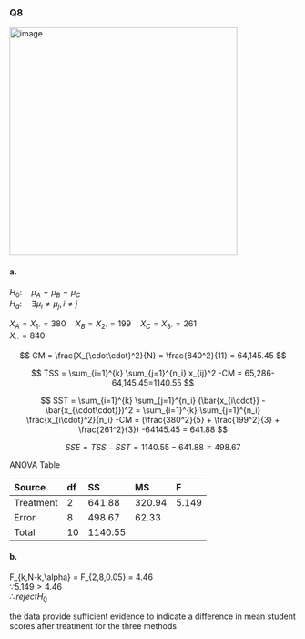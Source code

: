 ### Q8
<img width="400" alt="image" src=https://github.com/user-attachments/assets/a9a11c2a-3b90-4bab-99b9-9f9edb14769e/>

#### a.
$H_0: \quad \mu_A = \mu_B = \mu_C$  
$H_a: \quad \exists \mu_i \neq \mu_j, i \neq j$  

$X_{A} = X_{1\cdot} = 380 \quad X_{B} = X_{2\cdot} = 199 \quad X_{C} = X_{3\cdot} = 261$  
$X_{\cdot\cdot} = 840$  

$$
CM = \frac{X_{\cdot\cdot}^2}{N} = \frac{840^2}{11} = 64,145.45
$$

$$
TSS = \sum_{i=1}^{k} \sum_{j=1}^{n_i} x_{ij}^2 -CM = 65,286-64,145.45=1140.55
$$

$$
SST = \sum_{i=1}^{k} \sum_{j=1}^{n_i} (\bar{x_{i\cdot}} - \bar{x_{\cdot\cdot}})^2 = \sum_{i=1}^{k} \sum_{j=1}^{n_i} \frac{x_{i\cdot}^2}{n_i} -CM = (\frac{380^2}{5} + \frac{199^2}{3} + \frac{261^2}{3}) -64145.45 = 641.88
$$

$$
SSE = TSS - SST = 1140.55-641.88 = 498.67
$$

ANOVA Table

| Source | df | SS | MS | F |
|:------|:------|:------|:------|:------|
| Treatment | 2 | 641.88 | 320.94 | 5.149 |
| Error | 8 | 498.67 | 62.33 |  |
| Total | 10 | 1140.55 |  |  |

#### b.

F_{k,N-k,\alpha} = F_{2,8,0.05} = 4.46  
$\because 5.149 > 4.46$  
$\therefore reject H_0$  

the data provide sufficient evidence to indicate a difference in mean student scores after treatment for the three methods  
